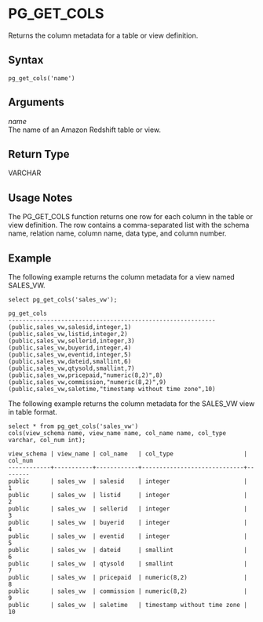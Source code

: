 # PG\_GET\_COLS<a name="PG_GET_COLS"></a>

Returns the column metadata for a table or view definition\.

## Syntax<a name="PG_GET_COLS-synopsis"></a>

```
pg_get_cols('name')
```

## Arguments<a name="PG_GET_COLS-arguments"></a>

 *name*   
The name of an Amazon Redshift table or view\.

## Return Type<a name="PG_GET_COLS-return-type"></a>

VARCHAR 

## Usage Notes<a name="PG_GET_COLS-usage-notes"></a>

The PG\_GET\_COLS function returns one row for each column in the table or view definition\. The row contains a comma\-separated list with the schema name, relation name, column name, data type, and column number\. 

## Example<a name="PG_GET_COLS-example"></a>

The following example returns the column metadata for a view named SALES\_VW\.

```
select pg_get_cols('sales_vw');

pg_get_cols                                                
-----------------------------------------------------------
(public,sales_vw,salesid,integer,1)                        
(public,sales_vw,listid,integer,2)                         
(public,sales_vw,sellerid,integer,3)                       
(public,sales_vw,buyerid,integer,4)                        
(public,sales_vw,eventid,integer,5)                        
(public,sales_vw,dateid,smallint,6)                        
(public,sales_vw,qtysold,smallint,7)                       
(public,sales_vw,pricepaid,"numeric(8,2)",8)               
(public,sales_vw,commission,"numeric(8,2)",9)              
(public,sales_vw,saletime,"timestamp without time zone",10)
```

The following example returns the column metadata for the SALES\_VW view in table format\.

```
select * from pg_get_cols('sales_vw') 
cols(view_schema name, view_name name, col_name name, col_type varchar, col_num int);

view_schema | view_name | col_name   | col_type                    | col_num
------------+-----------+------------+-----------------------------+--------
public      | sales_vw  | salesid    | integer                     |       1
public      | sales_vw  | listid     | integer                     |       2
public      | sales_vw  | sellerid   | integer                     |       3
public      | sales_vw  | buyerid    | integer                     |       4
public      | sales_vw  | eventid    | integer                     |       5
public      | sales_vw  | dateid     | smallint                    |       6
public      | sales_vw  | qtysold    | smallint                    |       7
public      | sales_vw  | pricepaid  | numeric(8,2)                |       8
public      | sales_vw  | commission | numeric(8,2)                |       9
public      | sales_vw  | saletime   | timestamp without time zone |      10
```